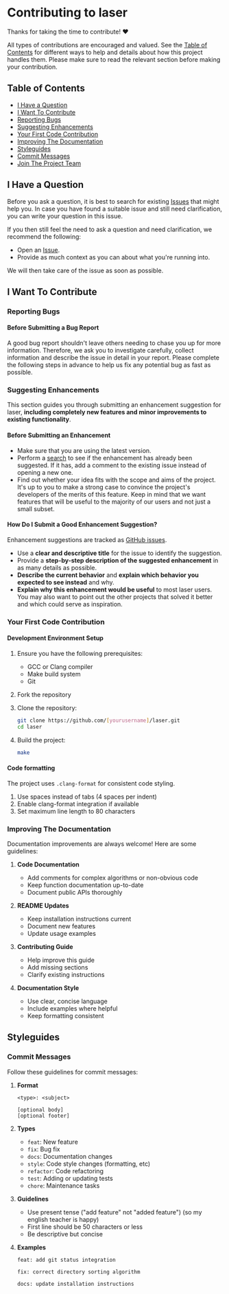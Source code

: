 # Contributing to laser

Thanks for taking the time to contribute! :heart:

All types of contributions are encouraged and valued. 
See the [Table of Contents](#table-of-contents) for different ways to help and 
details about how this project handles them. Please make sure to read the 
relevant section before making your contribution.

## Table of Contents

- [I Have a Question](#i-have-a-question)
- [I Want To Contribute](#i-want-to-contribute)
- [Reporting Bugs](#reporting-bugs)
- [Suggesting Enhancements](#suggesting-enhancements)
- [Your First Code Contribution](#your-first-code-contribution)
- [Improving The Documentation](#improving-the-documentation)
- [Styleguides](#styleguides)
- [Commit Messages](#commit-messages)
- [Join The Project Team](#join-the-project-team)

## I Have a Question

Before you ask a question, it is best to search for existing 
[Issues](https://github.com/jmattaa/laser/issues) that might help you. 
In case you have found a suitable issue and still need clarification, 
you can write your question in this issue.

If you then still feel the need to ask a 
question and need clarification, we recommend the following:

- Open an [Issue](https://github.com/jmattaa/laser/issues/new).
- Provide as much context as you can about what you're running into.

We will then take care of the issue as soon as possible.

## I Want To Contribute

### Reporting Bugs

#### Before Submitting a Bug Report

A good bug report shouldn't leave others needing to chase you up for more 
information. Therefore, we ask you to investigate carefully, collect 
information and describe the issue in detail in your report.
Please complete the following steps in advance to help us fix any potential bug 
as fast as possible.

### Suggesting Enhancements

This section guides you through submitting an enhancement suggestion for laser, 
**including completely new features and minor improvements to existing 
functionality**. 

#### Before Submitting an Enhancement

- Make sure that you are using the latest version.
- Perform a [search](https://github.com/jmattaa/laser/issues) to see 
if the enhancement has already been suggested. If it has, add a comment to the 
existing issue instead of opening a new one.
- Find out whether your idea fits with the scope and aims of the project. It's 
up to you to make a strong case to convince the project's developers of the 
merits of this feature. Keep in mind that we want features that will be useful 
to the majority of our users and not just a small subset. 

#### How Do I Submit a Good Enhancement Suggestion?

Enhancement suggestions are tracked as 
[GitHub issues](https://github.com/jmattaa/laser/issues).

- Use a **clear and descriptive title** for the issue to identify the suggestion.
- Provide a **step-by-step description of the suggested enhancement** in as 
many details as possible.
- **Describe the current behavior** and **explain which behavior you expected 
to see instead** and why. 
- **Explain why this enhancement would be useful** to most laser users. You may 
also want to point out the other projects that solved it better and which could 
serve as inspiration.

### Your First Code Contribution

#### Development Environment Setup

1. Ensure you have the following prerequisites:
   - GCC or Clang compiler
   - Make build system
   - Git

2. Fork the repository

3. Clone the repository:
   ```bash
   git clone https://github.com/[yourusername]/laser.git
   cd laser
   ```

4. Build the project:
   ```bash
   make
   ```

#### Code formatting 

The project uses `.clang-format` for consistent code styling.

1. Use spaces instead of tabs (4 spaces per indent)
2. Enable clang-format integration if available
3. Set maximum line length to 80 characters

### Improving The Documentation

Documentation improvements are always welcome! Here are some guidelines:

1. **Code Documentation**
   - Add comments for complex algorithms or non-obvious code
   - Keep function documentation up-to-date
   - Document public APIs thoroughly

2. **README Updates**
   - Keep installation instructions current
   - Document new features
   - Update usage examples

3. **Contributing Guide**
   - Help improve this guide
   - Add missing sections
   - Clarify existing instructions

4. **Documentation Style**
   - Use clear, concise language
   - Include examples where helpful
   - Keep formatting consistent

## Styleguides
### Commit Messages

Follow these guidelines for commit messages:

1. **Format**
   ```
   <type>: <subject>

   [optional body]
   [optional footer]
   ```

2. **Types**
   - `feat`: New feature
   - `fix`: Bug fix
   - `docs`: Documentation changes
   - `style`: Code style changes (formatting, etc)
   - `refactor`: Code refactoring
   - `test`: Adding or updating tests
   - `chore`: Maintenance tasks

3. **Guidelines**
   - Use present tense ("add feature" not "added feature") 
   (so my english teacher is happy)
   - First line should be 50 characters or less
   - Be descriptive but concise

4. **Examples**
   ```
   feat: add git status integration
   
   fix: correct directory sorting algorithm
   
   docs: update installation instructions
   ```
